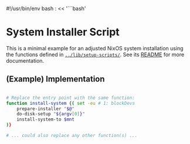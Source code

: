 #!/usr/bin/env bash
: << '```bash'

# System Installer Script

This is a minimal example for an adjusted NixOS system installation using the functions defined in [`../lib/setup-scripts/`](../lib/setup-scripts/).
See its [README](../lib/setup-scripts/README.md) for more documentation.


## (Example) Implementation

```bash

# Replace the entry point with the same function:
function install-system {( set -eu # 1: blockDevs
    prepare-installer "$@"
    do-disk-setup "${argv[0]}"
    install-system-to $mnt
)}

# ... could also replace any other function(s) ...
